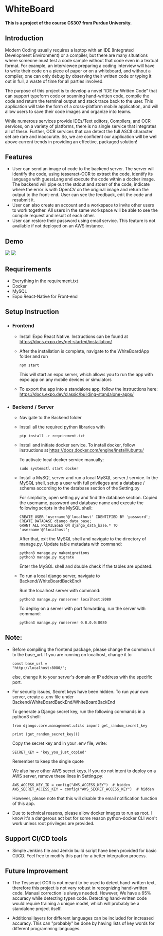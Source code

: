 # WhiteBoard
#### This is a project of the course CS307 from Purdue University. 

## Introduction
Modern Coding usually requires a laptop with an IDE (Integrated Development
Environment) or a compiler, but there are many situations where someone must test a
code sample without that code even in a textual format. For example, an interviewee
preparing a coding interview will have to write their code on a piece of paper or on a
whiteboard, and without a compiler, one can only debug by observing their written code
or typing it out in full, a waste of time for all parties involved.

The purpose of this project is to develop a novel “IDE for Written Code” that can support
typeform code or scanning hand-written code, compile the code and return the terminal
output and stack trace back to the user. This application will take the form of a
cross-platform mobile application, and will allow users to save their code images and
organize into teams.

While numerous services provide IDEs/Text editors, Compilers, and OCR services, on a
variety of platforms, there is no single service that integrates all of these. Further, OCR
services that can detect the full ASCII character set are rare and inaccurate. So, we are
confident our application will be well above current trends in providing an effective,
packaged solution!

## Features
- User can send an image of code to the backend server. The server will identify the code, using tesseract-OCR to extract the code, identify its language with guessLang and
execute the code within a docker image. The backend will pipe out the stdout and stderr of the code, indicate where the error is with OpenCV on the original image and return the output to the front-end. User can see the feedback, edit the code and resubmit it.
- User can also create an account and a workspace to invite other users to work together. All users in the same workspace will be able to see the compile request and result of each other. 
- User can restore their password using email service. This feature is not available if not deployed on an AWS instance.

## Demo
![](Demo/Gud_Demo.gif)
![](Demo/Bad_Demo.gif)

## Requrirements
- Everything in the requirement.txt
- Docker
- MySQL
- Expo React-Native for Front-end

## Setup Instruction
- ### Frontend
  - Install Expo React Native. Instructions can be found at https://docs.expo.dev/get-started/installation/
  - After the installation is complete, navigate to the WhiteBoardApp folder and run
  
    ```
    npm start
    ```
    This will start an expo server, which allows you to run the app with expo app on any mobile devices or simulators
  - To export the app into a standalone app, follow the instructions here: https://docs.expo.dev/classic/building-standalone-apps/
- ### Backend / Server
  - Navigate to the Backend folder
  - Install all the required python libraries with
  
    ```
    pip install -r requirement.txt
    ```
  - Install and initiate docker service. To install docker, follow instructions at https://docs.docker.com/engine/install/ubuntu/
  
    To activate local docker service manually:
    
    ```
    sudo systemctl start docker
    ```
  - Install a MySQL server and run a local MySQL server / service. In the MySQL shell, setup a user with full privileges and a database / schema
    according to the database section of the Setting.py
    
    For simplicity, open setting.py and find the database section. Copied the username, password and database name and execute the following scripts in the MySQL shell:
    
    ```
    CREATE USER 'username'@'localhost' IDENTIFIED BY 'password';
    CREATE DATABASE django_data_base;
    GRANT ALL PRIVILEGES ON django_data_base.* TO 'username'@'localhost';
    ```
    After that, exit the MySQL shell and navigate to the directory of manage.py. Update table metadata with command:
    
    ```
    python3 manage.py makemigrations
    python3 manage.py migrate
    ```
    Enter the MySQL shell and double check if the tables are updated.
    
  - To run a local django server, navigate to Backend/WhiteBoardBackEnd/
  
    Run the localhost server with command:
    
    ```
    python3 manage.py runserver localhost:8080
    ```
    To deploy on a server with port forwarding, run the server with command:
    
    ```
    python3 manage.py runserver 0.0.0.0:8080
    ```
    
    
## Note:
- Before compiling the frontend package, please change the common url to the base_url. If you are running on localhost, change it to 

  ```
  const base_url =
  "http://localhost:8080/";  
  ```
  else, change it to your server's domain or IP address with the specific port.
  
- For security issues, Secret keys have been hidden. To run your own server, create a .env file under Backend/WhiteBoardBackEnd/WhiteBoardBackEnd

  To generate a Django secret key, run the following commands in a python3 shell:
  
  ```
  from django.core.management.utils import get_random_secret_key
  
  print (get_random_secret_key())
  ```
  Copy the secret key and in your .env file, write:
  
  ```
  SECRET_KEY = 'key_you_just_copied'
  ```
  Remember to keep the single quote
  
  We also have other AWS secret keys. If you do not intent to deploy on a AWS server, remove these lines in Setting.py:
  
  ```
  AWS_ACCESS_KEY_ID = config("AWS_ACCESS_KEY")  # hidden
  AWS_SECRET_ACCESS_KEY = config("AWS_SECRET_ACCESS_KEY")  # hidden
  ```
  
  However, please note that this will disable the email notification function of this app.

- Due to technical reasons, please allow docker images to run as root. I know it's a dangerous act but for some reason python-docker CLI won't work unless root privileges are provided. 

## Support CI/CD tools
- Simple Jenkins file and Jenkin build script have been provided for basic CI/CD. Feel free to modify this part for a better integration process. 

## Future Improvement
- The Tesseract OCR is not meant to be used to detect hand-written text, therefore this project is not very robust in recognizing hand-written code. Manual correction is always needed. However, We have a 95% accuracy while detecting typen code. Detecting hand-written code would require training a unique model, which will probably be a standalone project itself.

- Additional layers for different languages can be included for increased accuracy. This can "probably" be done by having lists of key words for different programming languages. 
